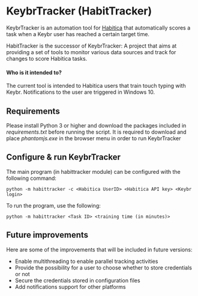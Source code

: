 KeybrTracker (HabitTracker)
===========================

KeybrTracker is an automation tool for [Habitica](https://habitica.com/) that
automatically scores a task when a Keybr user has reached a certain target time.

HabitTracker is the successor of KeybrTracker: A project that aims at providing
a set of tools to monitor various data sources and track for changes to score
Habitica tasks.

#### Who is it intended to?
The current tool is intended to Habitica users that train touch typing with Keybr.
Notifications to the user are triggered in Windows 10.

Requirements
------------

Please install Python 3 or higher and download the packages included in
*requirements.txt* before running the script. It is required to download and
place *phantomjs.exe* in the browser menu in order to run KeybrTracker

Configure & run KeybrTracker
----------------------------

The main program (in habittracker module) can be configured with the following command:

    python -m habittracker -c <Habitica UserID> <Habitica API key> <Keybr login>

To run the program, use the following:

    python -m habittracker <Task ID> <training time (in minutes)>

Future improvements
-------------------

Here are some of the improvements that will be included in future versions:
* Enable multithreading to enable parallel tracking activities
* Provide the possibility for a user to choose whether to store credentials or not
* Secure the credentials stored in configuration files
* Add notifications support for other platforms
